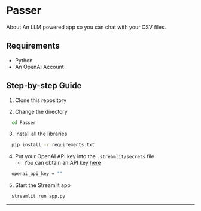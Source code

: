 # Passer
About An LLM powered app so you can chat with your CSV files.

## Requirements

-   Python
-   An OpenAI Account

## Step-by-step Guide

1. Clone this repository 

2. Change the directory 
```bash
  cd Passer
```


3. Install all the libraries
```bash
  pip install -r requirements.txt
```


4. Put your OpenAI API key into the `.streamlit/secrets` file
    - You can obtain an API key [here](https://platform.openai.com/account/api-keys)
```bash
  openai_api_key = ""
```


5. Start the Streamlit app
```bash
  streamlit run app.py
```
****
